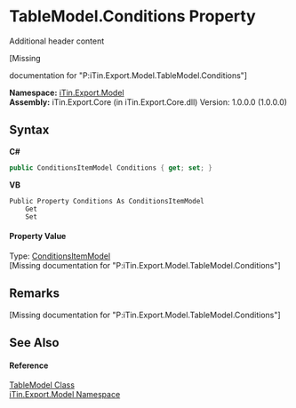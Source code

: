 # TableModel.Conditions Property 
Additional header content 

\[Missing <summary> documentation for "P:iTin.Export.Model.TableModel.Conditions"\]

**Namespace:**&nbsp;<a href="N_iTin_Export_Model">iTin.Export.Model</a><br />**Assembly:**&nbsp;iTin.Export.Core (in iTin.Export.Core.dll) Version: 1.0.0.0 (1.0.0.0)

## Syntax

**C#**<br />
``` C#
public ConditionsItemModel Conditions { get; set; }
```

**VB**<br />
``` VB
Public Property Conditions As ConditionsItemModel
	Get
	Set
```


#### Property Value
Type: <a href="T_iTin_Export_Model_ConditionsItemModel">ConditionsItemModel</a><br />\[Missing <value> documentation for "P:iTin.Export.Model.TableModel.Conditions"\]

## Remarks
\[Missing <remarks> documentation for "P:iTin.Export.Model.TableModel.Conditions"\]

## See Also


#### Reference
<a href="T_iTin_Export_Model_TableModel">TableModel Class</a><br /><a href="N_iTin_Export_Model">iTin.Export.Model Namespace</a><br />